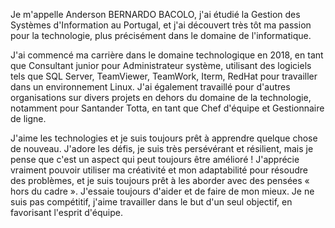 Je m'appelle Anderson BERNARDO BACOLO, j'ai étudié la Gestion des Systèmes d'Information au Portugal, et j'ai découvert très tôt ma passion pour la technologie, plus précisément dans le domaine de l'informatique.

J'ai commencé ma carrière dans le domaine technologique en 2018, en tant que Consultant junior pour Administrateur système, utilisant des logiciels tels que SQL Server, TeamViewer, TeamWork, Iterm, RedHat pour travailler dans un environnement Linux. J'ai également travaillé pour d'autres organisations sur divers projets en dehors du domaine de la technologie, notamment pour Santander Totta, en tant que Chef d'équipe et Gestionnaire de ligne.

J'aime les technologies et je suis toujours prêt à apprendre quelque chose de nouveau. J'adore les défis, je suis très persévérant et résilient, mais je pense que c'est un aspect qui peut toujours être amélioré ! J'apprécie vraiment pouvoir utiliser ma créativité et mon adaptabilité pour résoudre des problèmes, et je suis toujours prêt à les aborder avec des pensées « hors du cadre ». J'essaie toujours d'aider et de faire de mon mieux. Je ne suis pas compétitif, j'aime travailler dans le but d'un seul objectif, en favorisant l'esprit d'équipe.